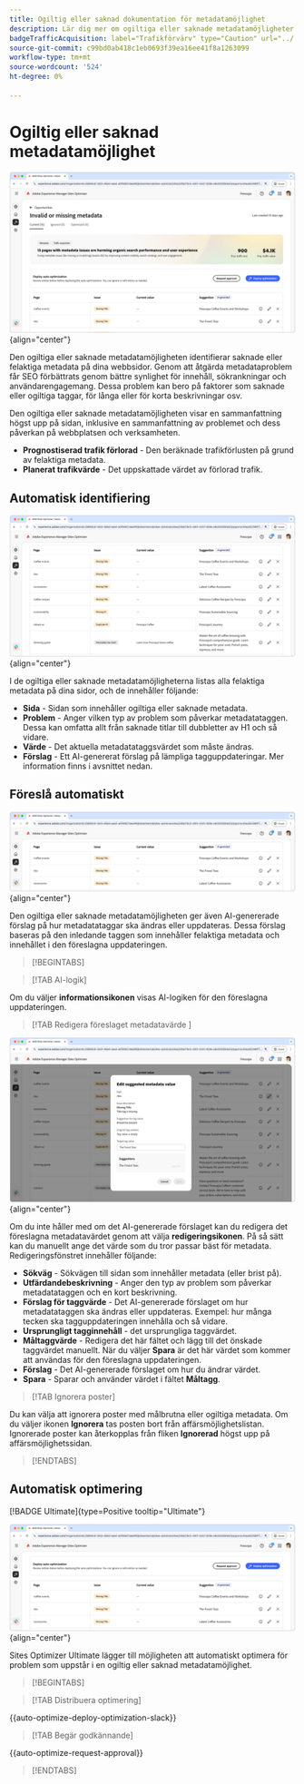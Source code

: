 ```yaml
---
title: Ogiltig eller saknad dokumentation för metadatamöjlighet
description: Lär dig mer om ogiltiga eller saknade metadatamöjligheter och hur du kan använda dem för att förbättra trafikförvärvet.
badgeTrafficAcquisition: label="Trafikförvärv" type="Caution" url="../../opportunity-types/traffic-acquisition.md" tooltip="Trafikförvärv"
source-git-commit: c99bd0ab418c1eb0693f39ea16ee41f8a1263099
workflow-type: tm+mt
source-wordcount: '524'
ht-degree: 0%

---
```



# Ogiltig eller saknad metadatamöjlighet

![Ogiltig eller saknad metadatamöjlighet](./assets/missing-or-invalid-metadata/hero.png){align="center"}

Den ogiltiga eller saknade metadatamöjligheten identifierar saknade eller felaktiga metadata på dina webbsidor. Genom att åtgärda metadataproblem får SEO förbättrats genom bättre synlighet för innehåll, sökrankningar och användarengagemang. Dessa problem kan bero på faktorer som saknade eller ogiltiga taggar, för långa eller för korta beskrivningar osv.

Den ogiltiga eller saknade metadatamöjligheten visar en sammanfattning högst upp på sidan, inklusive en sammanfattning av problemet och dess påverkan på webbplatsen och verksamheten.

* **Prognostiserad trafik förlorad** - Den beräknade trafikförlusten på grund av felaktiga metadata.
* **Planerat trafikvärde** - Det uppskattade värdet av förlorad trafik.

## Automatisk identifiering

![Identifiera ogiltiga eller saknade metadata automatiskt](./assets/missing-or-invalid-metadata/auto-identify.png){align="center"}

I de ogiltiga eller saknade metadatamöjligheterna listas alla felaktiga metadata på dina sidor, och de innehåller följande:

* **Sida** - Sidan som innehåller ogiltiga eller saknade metadata.
* **Problem** - Anger vilken typ av problem som påverkar metadatataggen. Dessa kan omfatta allt från saknade titlar till dubbletter av H1 och så vidare.
* **Värde** - Det aktuella metadatataggsvärdet som måste ändras.
* **Förslag** - Ett AI-genererat förslag på lämpliga tagguppdateringar. Mer information finns i avsnittet nedan.

## Föreslå automatiskt

![Föreslå ogiltiga eller saknade metadata automatiskt](./assets/missing-or-invalid-metadata/auto-suggest.png){align="center"}

Den ogiltiga eller saknade metadatamöjligheten ger även AI-genererade förslag på hur metadatataggar ska ändras eller uppdateras. Dessa förslag baseras på den inledande taggen som innehåller felaktiga metadata och innehållet i den föreslagna uppdateringen.

>[!BEGINTABS]

>[!TAB AI-logik]

Om du väljer **informationsikonen** visas AI-logiken för den föreslagna uppdateringen.

>[!TAB  Redigera föreslaget metadatavärde ]

![Redigera föreslagna ogiltiga eller saknade metadata](./assets/missing-or-invalid-metadata/edit-suggested-metadata-value.png){align="center"}

Om du inte håller med om det AI-genererade förslaget kan du redigera det föreslagna metadatavärdet genom att välja **redigeringsikonen**. På så sätt kan du manuellt ange det värde som du tror passar bäst för metadata. Redigeringsfönstret innehåller följande:

* **Sökväg** - Sökvägen till sidan som innehåller metadata (eller brist på).
* **Utfärdandebeskrivning** - Anger den typ av problem som påverkar metadatataggen och en kort beskrivning.
* **Förslag för taggvärde** - Det AI-genererade förslaget om hur metadatataggen ska ändras eller uppdateras. Exempel: hur många tecken ska tagguppdateringen innehålla och så vidare.
* **Ursprungligt tagginnehåll** - det ursprungliga taggvärdet.
* **Måltaggvärde** - Redigera det här fältet och lägg till det önskade taggvärdet manuellt. När du väljer **Spara** är det här värdet som kommer att användas för den föreslagna uppdateringen.
* **Förslag** - Det AI-genererade förslaget om hur du ändrar värdet.
* **Spara** - Sparar och använder värdet i fältet **Måltagg**.

>[!TAB Ignorera poster]

Du kan välja att ignorera poster med målbrutna eller ogiltiga metadata. Om du väljer ikonen **Ignorera** tas posten bort från affärsmöjlighetslistan. Ignorerade poster kan återkopplas från fliken **Ignorerad** högst upp på affärsmöjlighetssidan.

>[!ENDTABS]

## Automatisk optimering

[!BADGE Ultimate]{type=Positive tooltip="Ultimate"}

![Automatisk optimering av föreslagna ogiltiga eller saknade metadata](./assets/missing-or-invalid-metadata/auto-optimize.png){align="center"}

Sites Optimizer Ultimate lägger till möjligheten att automatiskt optimera för problem som uppstår i en ogiltig eller saknad metadatamöjlighet. <!--- TBD-need more in-depth and opportunity specific information here. What does the auto-optimization do?-->

>[!BEGINTABS]

>[!TAB Distribuera optimering]

{{auto-optimize-deploy-optimization-slack}}

>[!TAB Begär godkännande]

{{auto-optimize-request-approval}}

>[!ENDTABS]
